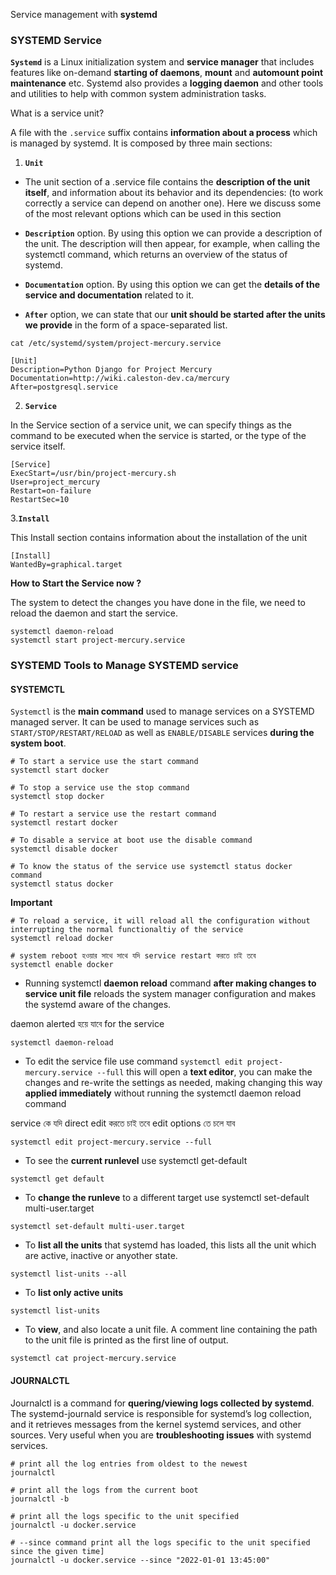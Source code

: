 Service management with **systemd**


### SYSTEMD Service


**`Systemd`** is a Linux initialization system and **service manager** that includes features like on-demand **starting of daemons**, **mount** and **automount point maintenance** etc.
Systemd also provides a **logging daemon** and other tools and utilities to help with common system administration tasks.

What is a service unit?

A file with the `.service` suffix contains **information about a process** which is managed by systemd. It is composed by three main sections:

1. **`Unit`**

- The unit section of a .service file contains the **description of the unit itself**, and information about its behavior and its dependencies: (to work correctly a service can depend on another one). Here we discuss some of the most relevant options which can be used in this section

- **`Description`** option. By using this option we can provide a description of the unit. The description will then appear, for example, when calling the systemctl command, which returns an overview of the status of systemd.

- **`Documentation`** option. By using this option we can get the **details of the service and documentation** related to it.

- **`After`** option, we can state that our **unit should be started after the units we provide** in the form of a space-separated list.

```shell
cat /etc/systemd/system/project-mercury.service
```
```
[Unit]
Description=Python Django for Project Mercury
Documentation=http://wiki.caleston-dev.ca/mercury
After=postgresql.service
```


2. **`Service`**

In the Service section of a service unit, we can specify things as the command to be executed when the service is started, or the type of the service itself.

```shell
[Service]
ExecStart=/usr/bin/project-mercury.sh
User=project_mercury
Restart=on-failure
RestartSec=10
```

3.**`Install`**

This Install section contains information about the installation of the unit
```shell
[Install]
WantedBy=graphical.target
```


**How to Start the Service now ?**

The system to detect the changes you have done in the file, we need to reload the daemon and start the service.

```shell
systemctl daemon-reload
systemctl start project-mercury.service
```

### SYSTEMD Tools to Manage SYSTEMD service

#### SYSTEMCTL

`Systemctl` is the **main command** used to manage services on a SYSTEMD managed server. It can be used to manage services such as `START/STOP/RESTART/RELOAD` as well as `ENABLE/DISABLE` services **during the system boot**.

```shell
# To start a service use the start command
systemctl start docker

# To stop a service use the stop command
systemctl stop docker

# To restart a service use the restart command
systemctl restart docker

# To disable a service at boot use the disable command
systemctl disable docker

# To know the status of the service use systemctl status docker command
systemctl status docker
```
**Important**
```shell
# To reload a service, it will reload all the configuration without interrupting the normal functionaltiy of the service
systemctl reload docker

# system reboot হওয়ার সাথে সাথে যদি service restart করতে চাই তবে 
systemctl enable docker
```



- Running systemctl **daemon reload** command **after making changes to service unit file** reloads the system manager configuration and makes the systemd aware of the changes.

daemon alerted হয়ে যাবে for the service  
```shell
systemctl daemon-reload
```

- To edit the service file use command `systemctl edit project-mercury.service --full` this will open a **text editor**, you can make the changes and re-write the settings as needed, making changing this way **applied immediately** without running the systemctl daemon reload command

service কে যদি direct edit করতে চাই তবে edit options তে চলে যাব 
```shell
systemctl edit project-mercury.service --full
```

- To see the **current runlevel** use systemctl get-default
```shell
systemctl get default
```
- To **change the runleve** to a different target use systemctl set-default multi-user.target
```shell
systemctl set-default multi-user.target
```
- To **list all the units** that systemd has loaded, this lists all the unit which are active, inactive or anyother state.
```
systemctl list-units --all
```
- To **list only active units** 
```shell
systemctl list-units
```
- To **view**, and also locate a unit file. A comment line containing the path to the unit file is printed as the first line of output.
```shell
systemctl cat project-mercury.service
```


#### JOURNALCTL

Journalctl is a command for **quering/viewing logs collected by systemd**. The systemd-journald service is responsible for systemd’s log collection, and it retrieves messages from the kernel systemd services, and other sources. Very useful when you are **troubleshooting issues** with systemd services.


```shell
# print all the log entries from oldest to the newest
journalctl

# print all the logs from the current boot
journalctl -b

# print all the logs specific to the unit specified
journalctl -u docker.service

# --since command print all the logs specific to the unit specified since the given time]
journalctl -u docker.service --since "2022-01-01 13:45:00"
```